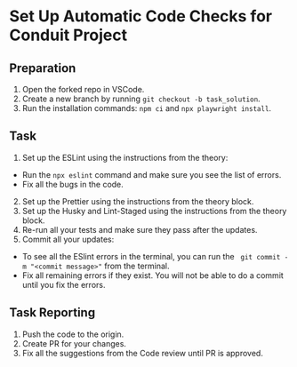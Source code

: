 # Set Up Automatic Code Checks for Conduit Project

## Preparation

1. Open the forked repo in VSCode.
2. Create a new branch by running `git checkout -b task_solution`.
3. Run the installation commands: `npm ci` and `npx playwright install`.

## Task

1. Set up the ESLint using the instructions from the theory:

  - Run the `npx eslint` command and make sure you see the list of errors.
  - Fix all the bugs in the code.

2. Set up the Prettier using the instructions from the theory block.
3. Set up the Husky and Lint-Staged using the instructions from the theory block.
4. Re-run all your tests and make sure they pass after the updates.
5. Commit all your updates:

  - To see all the ESlint errors in the terminal, you can run the ` git commit -m "<commit message>"` from the terminal.
  - Fix all remaining errors if they exist. You will not be able to do a commit until you fix the errors.

## Task Reporting

1. Push the code to the origin.
2. Create PR for your changes.
3. Fix all the suggestions from the Code review until PR is approved.
